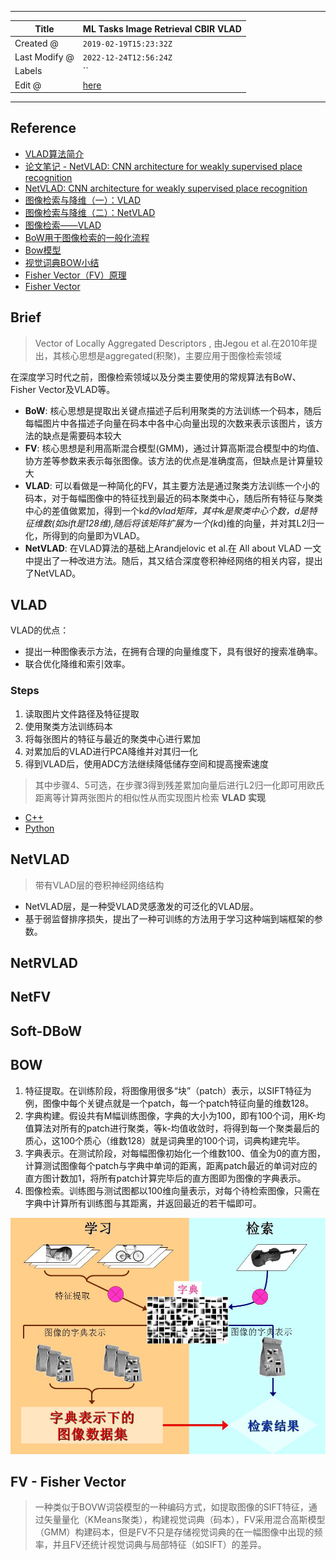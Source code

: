 -----

| Title         | ML Tasks Image Retrieval CBIR VLAD                    |
| ------------- | ----------------------------------------------------- |
| Created @     | `2019-02-19T15:23:32Z`                                |
| Last Modify @ | `2022-12-24T12:56:24Z`                                |
| Labels        | \`\`                                                  |
| Edit @        | [here](https://github.com/junxnone/aiwiki/issues/154) |

-----

## Reference

  - [VLAD算法简介](https://blog.csdn.net/o3279/article/details/81221881)
  - [论文笔记 - NetVLAD: CNN architecture for weakly supervised place
    recognition](https://blog.csdn.net/qq_32417287/article/details/80102466#netvlad-a-generalized-vlad-layer-fvlad)
  - [NetVLAD: CNN architecture for weakly supervised place
    recognition](https://arxiv.org/abs/1511.07247)
  - [图像检索与降维（一）：VLAD](https://blog.csdn.net/LiGuang923/article/details/85416407)
  - [图像检索与降维（二）：NetVLAD](https://blog.csdn.net/LiGuang923/article/details/85470289)
  - [图像检索——VLAD](http://www.cnblogs.com/mafuqiang/p/6909556.html)
  - [BoW用于图像检索的一般化流程](https://blog.csdn.net/polly_yang/article/details/8241471)
  - [Bow模型](https://www.cnblogs.com/scnucs/p/3161961.html)
  - [视觉词典BOW小结](https://blog.csdn.net/darlingqiang/article/details/81358531)
  - [Fisher
    Vector（FV）原理](https://blog.csdn.net/u011501388/article/details/78410705)
  - [Fisher Vector](https://zhuanlan.zhihu.com/p/23002901)

## Brief

> Vector of Locally Aggregated Descriptors , 由Jegou et
> al.在2010年提出，其核心思想是aggregated(积聚)，主要应用于图像检索领域

在深度学习时代之前，图像检索领域以及分类主要使用的常规算法有BoW、Fisher Vector及VLAD等。

  - **BoW**:
    核心思想是提取出关键点描述子后利用聚类的方法训练一个码本，随后每幅图片中各描述子向量在码本中各中心向量出现的次数来表示该图片，该方法的缺点是需要码本较大
  - **FV**:
    核心思想是利用高斯混合模型(GMM)，通过计算高斯混合模型中的均值、协方差等参数来表示每张图像。该方法的优点是准确度高，但缺点是计算量较大
  - **VLAD**:
    可以看做是一种简化的FV，其主要方法是通过聚类方法训练一个小的码本，对于每幅图像中的特征找到最近的码本聚类中心，随后所有特征与聚类中心的差值做累加，得到一个k*d的vlad矩阵，其中k是聚类中心个数，d是特征维数(如sift是128维),随后将该矩阵扩展为一个(k*d)维的向量，并对其L2归一化，所得到的向量即为VLAD。
  - **NetVLAD**: 在VLAD算法的基础上Arandjelovic et al.在 All about VLAD
    一文中提出了一种改进方法。随后，其又结合深度卷积神经网络的相关内容，提出了NetVLAD。

## VLAD

VLAD的优点：

  - 提出一种图像表示方法，在拥有合理的向量维度下，具有很好的搜索准确率。
  - 联合优化降维和索引效率。

### Steps

1.  读取图片文件路径及特征提取
2.  使用聚类方法训练码本
3.  将每张图片的特征与最近的聚类中心进行累加
4.  对累加后的VLAD进行PCA降维并对其归一化
5.  得到VLAD后，使用ADC方法继续降低储存空间和提高搜索速度

> 其中步骤4、5可选，在步骤3得到残差累加向量后进行L2归一化即可用欧氏距离等计算两张图片的相似性从而实现图片检索 **VLAD 实现**

  - [C++](https://github.com/Lithogenous/VLAD-ORB-Cpp)
  - [Python](https://github.com/Lithogenous/VLAD-SIFT-python)

## NetVLAD

> 带有VLAD层的卷积神经网络结构

  - NetVLAD层，是一种受VLAD灵感激发的可泛化的VLAD层。
  - 基于弱监督排序损失，提出了一种可训练的方法用于学习这种端到端框架的参数。

## NetRVLAD

## NetFV

## Soft-DBoW

## BOW

1.  特征提取。在训练阶段，将图像用很多“块”（patch）表示，以SIFT特征为例，图像中每个关键点就是一个patch，每一个patch特征向量的维数128。
2.  字典构建。假设共有M幅训练图像，字典的大小为100，即有100个词，用K-均值算法对所有的patch进行聚类，等k-均值收敛时，将得到每一个聚类最后的质心，这100个质心（维数128）就是词典里的100个词，词典构建完毕。
3.  字典表示。在测试阶段，对每幅图像初始化一个维数100、值全为0的直方图，计算测试图像每个patch与字典中单词的距离，距离patch最近的单词对应的直方图计数加1，将所有patch计算完毕后的直方图即为图像的字典表示。
4.  图像检索。训练图与测试图都以100维向量表示，对每个待检索图像，只需在字典中计算所有训练图与其距离，并返回最近的若干幅即可。

![image](media/bd683ba2c75f56962a81757b1bd031226bcde732.png)

## FV - Fisher Vector

> 一种类似于BOVW词袋模型的一种编码方式，如提取图像的SIFT特征，通过矢量量化（KMeans聚类），构建视觉词典（码本），FV采用混合高斯模型（GMM）构建码本，但是FV不只是存储视觉词典的在一幅图像中出现的频率，并且FV还统计视觉词典与局部特征（如SIFT）的差异。
